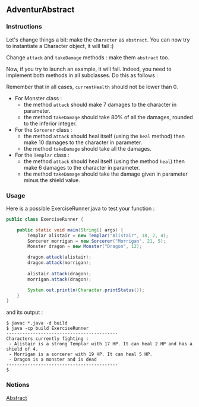 ## AdventurAbstract

### Instructions

Let's change things a bit: make the `Character` as `abstract`. You can now try to instantiate a Character object, it will fail :)

Change `attack` and `takeDamage` methods : make them `abstract` too.

Now, if you try to launch an example, it will fail. Indeed, you need to implement both methods in all subclasses. Do this as follows : 

Remember that in all cases, `currentHealth` should not be lower than 0.

* For Monster class : 
  * the method `attack` should make 7 damages to the character in parameter.
  * the method `takeDamage` should take 80% of all the damages, rounded to the inferior integer.
* For the `Sorcerer` class : 
  * the method `attack` should heal itself (using the `heal` method) then make 10 damages to the character in parameter.
  * the method `takeDamage` should take all the damages.
* For the `Templar` class : 
  * the method `attack` should heal itself (using the method `heal`) then make 6 damages to the character in parameter.
  * the method `takeDamage` should take the damage given in parameter minus the shield value.

### Usage

Here is a possible ExerciseRunner.java to test your function :

```java
public class ExerciseRunner {

    public static void main(String[] args) {
        Templar alistair = new Templar("Alistair", 18, 2, 4);
        Sorcerer morrigan = new Sorcerer("Morrigan", 21, 5);
        Monster dragon = new Monster("Dragon", 12);

        dragon.attack(alistair);
        dragon.attack(morrigan);
        
        alistair.attack(dragon);
        morrigan.attack(dragon);

        System.out.println(Character.printStatus());
    }
}
```

and its output :
```shell
$ javac *.java -d build
$ java -cp build ExerciseRunner 
------------------------------------------
Characters currently fighting :  
 - Alistair is a strong Templar with 17 HP. It can heal 2 HP and has a shield of 4.
 - Morrigan is a sorcerer with 19 HP. It can heal 5 HP.
 - Dragon is a monster and is dead
------------------------------------------
$ 
```

### Notions
[Abstract](https://docs.oracle.com/javase/tutorial/java/IandI/abstract.html)  